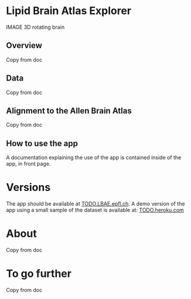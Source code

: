 
# Lipid Brain Atlas Explorer

IMAGE 3D rotating brain

## Overview

Copy from doc

## Data

Copy from doc

## Alignment to the Allen Brain Atlas

Copy from doc

## How to use the app

A documentation explaining the use of the app is contained inside of the app, in front page. 

# Versions

The app should be available at [TODO.LBAE.epfl.ch](TODO.github.com). A demo version of the app using a small sample of the dataset is available at: [TODO.heroku.com](TODO.heroku.com)

# About

Copy from doc

# To go further

Copy from doc
